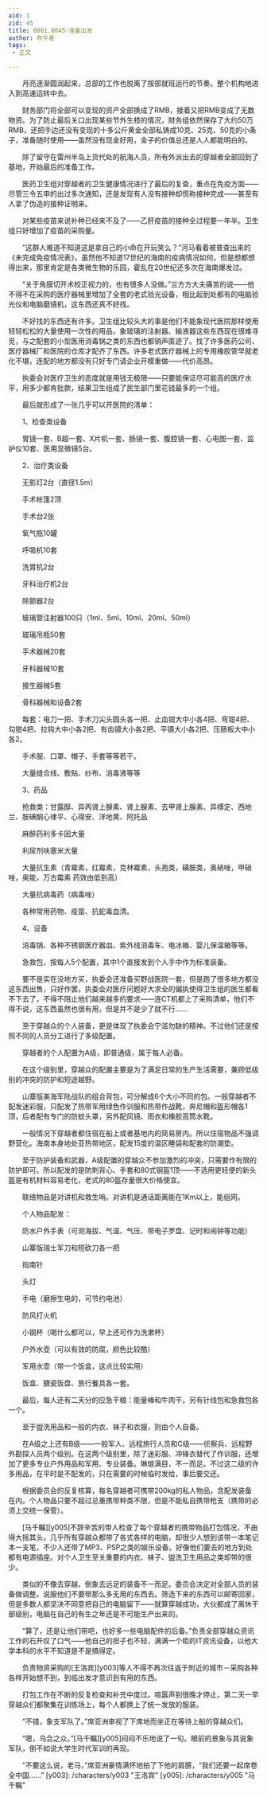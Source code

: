 ```yaml
---
aid: 1
zid: 45
title: 0001.0045-准备出发
author: 吹牛者
tags: 
 - 正文

---
```




　　月亮逐渐圆润起来，总部的工作也脱离了按部就班运行的节奏。整个机构地进入到高速运转中去。

　　财务部门将全部可以变现的资产全部换成了RMB，接着又把RMB变成了无数物资。为了防止最后关口出现某些节外生枝的情况，财务组依然保存了大约50万RMB，还把手边还没有变现的十多公斤黄金全部私铸成10克、25克、50克的小条子，准备随时使用——虽然没有现金好用，金子的价值总还是人人都能明白的。

　　除了留守在雷州半岛上货代处的航海人员，所有外派出去的穿越者全部回到了基地，开始最后的准备工作。

　　医药卫生组对穿越者的卫生健康情况进行了最后的复查，重点在免疫方面——尽管三令五申的出过多次通知，还是发现有人没有接种却慌称接种完成——甚至有人拿了伪造的接种证明来。

　　对某些疫苗来说补种已经来不及了——乙肝疫苗的接种全过程要一年半。卫生组只好增加了疫苗的采购量。

　　“这群人难道不知道这是拿自己的小命在开玩笑么？”河马看着被普查出来的《未完成免疫情况表》，虽然他不知道17世纪的海南的疫病情况如何，但是想都想得出来，那里肯定是各类微生物的乐园，霍乱在20世纪还多次在海南爆发过。

　　“关于角膜切开术校正视力的，也有很多人没做。”兰方方大夫痛苦的说——他不得不在采购的医疗器械里增加了全套的老式验光设备，相比起到处都有的电脑验光仪和电脑磨镜机，这东西还真不好找。

　　不好找的东西还有许多。卫生组比较头大的事是他们不能象现代医院那样使用轻轻松松的大量使用一次性的用品，象玻璃的注射器、输液器这些东西现在很难寻觅，与之配套的小型医用消毒锅之类的东西也都销声匿迹了。找了许多医药公司、医疗器械厂和医院的仓库才配齐了东西。许多老式医疗器械上的专用橡胶管早就老化不堪，连配的地方都没有只好专门请企业开模重做——代价高昂。

　　执委会对医疗卫生的态度就是用钱无极限——只要能保证尽可能高的医疗水平，用多少都肯批款，结果卫生组成了民生部门里花钱最多的一个组。

　　最后就形成了一张几乎可以开医院的清单：

　　1、检查类设备

　　胃镜一套、B超一套、X片机一套、肠镜一套、腹腔镜一套、心电图一套、监护仪10套、医用显微镜5台。

　　2、治疗类设备

　　无影灯2台（直径1.5m）

　　手术帐篷2顶

　　手术台2张

　　氧气瓶10罐

　　呼吸机10套

　　洗胃机2台

　　牙科治疗机2台

　　除颤器2台

　　玻璃管注射器100只（1ml、5ml、10ml、20ml、50ml）

　　玻璃吊瓶50套

　　手术器械20套

　　牙科器械10套

　　接生器械5套

　　骨科器械和设备2套

　　每套：电刀一把、手术刀尖头圆头各一把、止血钳大中小各4把、弯钳4把、勾钳4把、拉钩大中小各2把、有齿镊大小各2把、平镊大小各2把、压肠板大中小各2。

　　手术服、口罩、帽子、手套等等若干。

　　大量缝合线、敷贴、纱布、消毒液等等

　　3、药品

　　抢救类：甘露醇、异丙肾上腺素、肾上腺素、去甲肾上腺素、异搏定、西地兰、胺碘酮心律平、心得安、洋地黄、阿托品

　　麻醉药利多卡因大量

　　利尿剂呋塞米大量

　　大量抗生素（青霉素，红霉素，克林霉素，头孢类，磺胺类，奥硝唑，甲硝唑，奥能，万古霉素 药效由低到高）

　　大量抗病毒药（病毒唑）

　　各种常用药物、疫苗、抗蛇毒血清。

　　4、设备

　　消毒锅、各种不锈钢医疗器皿、紫外线消毒车、电冰箱、婴儿保温箱等等。

　　急救包，按每人5个配置，其中1个直接发到个人手中作为标准装备。

　　要不是实在没地方买，执委会还准备买野战医院一套，但是跑了很多地方都没这东西出售，只好作罢。执委会对医疗问题好大求全的偏执使得卫生组的医生都看不下去了，不得不阻止他们越来越多的要求——连CT机都上了采购清单，他们不得不说，这东西虽然也很有用，但是并不是少了就不行……

　　至于穿越众的个人装备，更是体现了执委会宁滥勿缺的精神。不过他们还是按照不同的人员分工进行了多级配置。

　　穿越者的个人配置为A级，即普通级，属于每人必备。

　　在这个级别里，穿越众的配置主要是为了满足日常的生产生活需要，兼顾低级别的冲突的防护和短途越野。

　　山寨版美海军陆战队的组合背包，可分解成6个大小不同的包。一般穿越者不配发迷彩服，只配发了热带军用绿色作训服和热带作战靴，奔尼帽和盔形帽各1顶，后者配有专门的防蚊头罩，另外配风镜、雨衣和橡胶高筒水靴。

　　一般情况下穿越者都住宿在船上或者基地内的简易房内。所以住宿物品不强调野营化。海南本身地处亚热带地区，配发15度的温区睡袋和配套的防潮垫。

　　至于防护装备和武器，A级配置的穿越众不参加激烈的冲突，只需要作有限的防护即可。所以配发的是防刺背心、手套和80式钢盔1顶——不选用更轻便的新头盔是有机材料容易老化，老式的80盔存量很大价格便宜。

　　联络物品是对讲机和救生哨。对讲机是通话距离能在1Km以上，能组网。

　　个人物品配发：

　　防水户外手表（可测海拔、气温、气压、带电子罗盘、记时和闹钟等功能）

　　山寨版瑞士军刀和短砍刀各一把

　　指南针

　　头灯

　　手电（磨擦生电的，可节约电池）

　　防风打火机

　　小钢杯（喝什么都可以，早上还可作为洗漱杯）

　　户外水壶（可以有效的防腐，颜色比较酷）

　　军用水壶（带一个饭盒，这点比较实用）

　　饭盒、搪瓷饭盘、旅行餐具各一套。

　　最后，每人还有二天分的应急干粮：能量棒和牛肉干。另有针线包和急救包各一个。

　　至于盥洗用品和一般的内衣、袜子和衣服，则由个人自备。

　　在A级之上还有B级——一般军人、远程旅行人员和C级——侦察兵、远程野外勘探人员两个级别。在这两个级别里，除了迷彩服、冲锋衣替代了作训服，还增加了更多专业户外用品和军用、专业装备。琳琅满目，不一而足。不过这二级的许多用品，在平时是不配发的，只在需要的时候临时发给，事后要交还。

　　根据委员会的反复核算，每名穿越者可携带200kg的私人物品，含配发装备在内。个人物品只要不超过总重携带种类不限，但是不能私自携带枪支（携带的必须上交统一保管）。

　　[马千瞩][y005]不辞辛苦的带人检查了每个穿越者的携带物品打包情况，不由得大摇其头。几乎所有穿越众都带了各式各样的电脑，却很少人想到该带一本笔记本一支笔，不少人还带了MP3、PSP之类的娱乐设备。好像他们要去的地方到处都有电源插座。对个人卫生至关重要的内衣、袜子、盥洗卫生用品之类却带的很少。

　　类似的不像去穿越，倒象去远足的装备不一而足。委员会决定对全部人员的装备做调整。说服他们不要带那么多无用的东西去。筛选下来的东西可以邮寄回家，但是多数人都坚决不同意把自己的电脑留下——就算穿越成功，大伙都成了离休干部级别，电脑在自己的有生之年还是不可能生产出来的。

　　“算了，还是让他们带吧，也好多一些电脑配件的后备。”负责全部穿越众资讯工作的石开叹了口气——他自己的担子也不轻，满满一个柜的IT资讯设备，以他大学本科的水平不知道是不是搞得定。

　　负责物资采购的[王洛宾][y003]等人不得不再次往返于附近的城市－采购各种各样开始想不到，到临出发才意识到有用的东西。

　　打包工作在不断的反复检查和补充中度过。喧嚣声到很晚才停止，第二天一早穿越众们都聚集在训练场上，每个人都换上了统一发放的服装。

　　“不错，象支军队了。”席亚洲审视了下席地而坐正在等待上船的穿越众们。

　　“嗯，乌合之众。”[马千瞩][y005]闷闷不乐地说了一句。眼前的景象与其说象军队，倒不如说大学生时代军训的再现。

　　“不要这么说，老马，”席亚洲豪情满怀地拍了下他的肩膀，“我们还要一起席卷全中国……”
[y003]: /characters/y003 "王洛宾"
[y005]: /characters/y005 "马千瞩"


